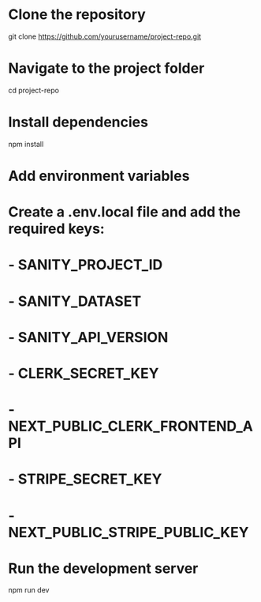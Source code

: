 # Clone the repository
git clone https://github.com/yourusername/project-repo.git

# Navigate to the project folder
cd project-repo

# Install dependencies
npm install

# Add environment variables
# Create a .env.local file and add the required keys:
# - SANITY_PROJECT_ID
# - SANITY_DATASET
# - SANITY_API_VERSION
# - CLERK_SECRET_KEY
# - NEXT_PUBLIC_CLERK_FRONTEND_API
# - STRIPE_SECRET_KEY
# - NEXT_PUBLIC_STRIPE_PUBLIC_KEY

# Run the development server
npm run dev
